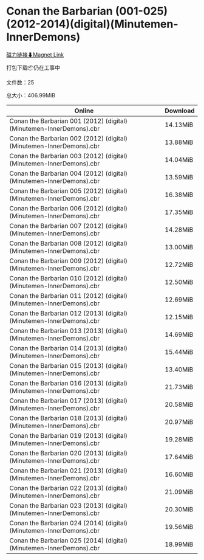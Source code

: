 # Conan the Barbarian (001-025)(2012-2014)(digital)(Minutemen-InnerDemons)

[磁力链接⬇Magnet Link](magnet:?xt=urn:btih:084e2b701fd27f969f3067b6332912eb2a39e411&dn=Conan%20the%20Barbarian%20%28001-025%29%282012-2014%29%28digital%29%28Minutemen-InnerDemons%29)

打包下载📦仍在工事中

文件数：25

总大小：406.99MiB

Online | Download
--- | ---
Conan the Barbarian 001 (2012) (digital) (Minutemen-InnerDemons).cbr | 14.13MiB
Conan the Barbarian 002 (2012) (digital) (Minutemen-InnerDemons).cbr | 13.88MiB
Conan the Barbarian 003 (2012) (digital) (Minutemen-InnerDemons).cbr | 14.04MiB
Conan the Barbarian 004 (2012) (digital) (Minutemen-InnerDemons).cbr | 13.59MiB
Conan the Barbarian 005 (2012) (digital) (Minutemen-InnerDemons).cbr | 16.38MiB
Conan the Barbarian 006 (2012) (digital) (Minutemen-InnerDemons).cbr | 17.35MiB
Conan the Barbarian 007 (2012) (digital) (Minutemen-InnerDemons).cbr | 14.28MiB
Conan the Barbarian 008 (2012) (digital) (Minutemen-InnerDemons).cbr | 13.00MiB
Conan the Barbarian 009 (2012) (digital) (Minutemen-InnerDemons).cbr | 12.72MiB
Conan the Barbarian 010 (2012) (digital) (Minutemen-InnerDemons).cbr | 12.50MiB
Conan the Barbarian 011 (2012) (digital) (Minutemen-InnerDemons).cbr | 12.69MiB
Conan the Barbarian 012 (2013) (digital) (Minutemen-InnerDemons).cbr | 12.15MiB
Conan the Barbarian 013 (2013) (digital) (Minutemen-InnerDemons).cbr | 14.69MiB
Conan the Barbarian 014 (2013) (digital) (Minutemen-InnerDemons).cbr | 15.44MiB
Conan the Barbarian 015 (2013) (digital) (Minutemen-InnerDemons).cbr | 13.40MiB
Conan the Barbarian 016 (2013) (digital) (Minutemen-InnerDemons).cbr | 21.73MiB
Conan the Barbarian 017 (2013) (digital) (Minutemen-InnerDemons).cbr | 20.58MiB
Conan the Barbarian 018 (2013) (digital) (Minutemen-InnerDemons).cbr | 20.97MiB
Conan the Barbarian 019 (2013) (digital) (Minutemen-InnerDemons).cbr | 19.28MiB
Conan the Barbarian 020 (2013) (digital) (Minutemen-InnerDemons).cbr | 17.64MiB
Conan the Barbarian 021 (2013) (digital) (Minutemen-InnerDemons).cbr | 16.60MiB
Conan the Barbarian 022 (2013) (digital) (Minutemen-InnerDemons).cbr | 21.09MiB
Conan the Barbarian 023 (2013) (digital) (Minutemen-InnerDemons).cbr | 20.30MiB
Conan the Barbarian 024 (2014) (digital) (Minutemen-InnerDemons).cbr | 19.56MiB
Conan the Barbarian 025 (2014) (digital) (Minutemen-InnerDemons).cbr | 18.99MiB